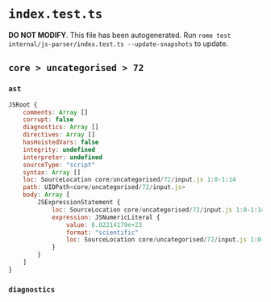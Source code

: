 # `index.test.ts`

**DO NOT MODIFY**. This file has been autogenerated. Run `rome test internal/js-parser/index.test.ts --update-snapshots` to update.

## `core > uncategorised > 72`

### `ast`

```javascript
JSRoot {
	comments: Array []
	corrupt: false
	diagnostics: Array []
	directives: Array []
	hasHoistedVars: false
	integrity: undefined
	interpreter: undefined
	sourceType: "script"
	syntax: Array []
	loc: SourceLocation core/uncategorised/72/input.js 1:0-1:14
	path: UIDPath<core/uncategorised/72/input.js>
	body: Array [
		JSExpressionStatement {
			loc: SourceLocation core/uncategorised/72/input.js 1:0-1:14
			expression: JSNumericLiteral {
				value: 6.02214179e+23
				format: "scientific"
				loc: SourceLocation core/uncategorised/72/input.js 1:0-1:14
			}
		}
	]
}
```

### `diagnostics`

```

```
